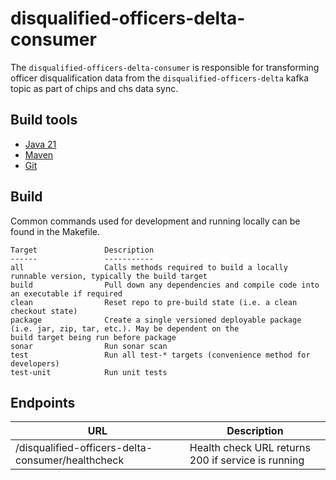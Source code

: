 # disqualified-officers-delta-consumer
The `disqualified-officers-delta-consumer` is responsible for transforming officer disqualification data from the 
`disqualified-officers-delta` kafka topic as part of chips and chs data sync.

## Build tools

- [Java 21](https://www.oracle.com/uk/java/technologies/downloads/#java21)
- [Maven](https://maven.apache.org/download.cgi)
- [Git](https://git-scm.com/downloads)

## Build

Common commands used for development and running locally can be found in the Makefile.

```text
Target               Description
------               -----------
all                  Calls methods required to build a locally runnable version, typically the build target
build                Pull down any dependencies and compile code into an executable if required
clean                Reset repo to pre-build state (i.e. a clean checkout state)
package              Create a single versioned deployable package (i.e. jar, zip, tar, etc.). May be dependent on the 
build target being run before package
sonar                Run sonar scan
test                 Run all test-* targets (convenience method for developers)
test-unit            Run unit tests

```

## Endpoints
| URL | Description |
| --- | ----------- |
| /disqualified-officers-delta-consumer/healthcheck | Health check URL returns 200 if service is running |

